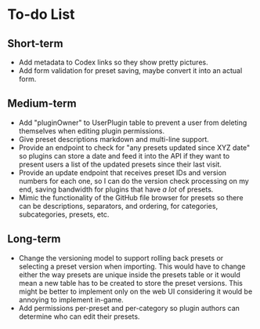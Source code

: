 # To-do List

## Short-term

- Add metadata to Codex links so they show pretty pictures.
- Add form validation for preset saving, maybe convert it into an actual form.

## Medium-term

- Add "pluginOwner" to UserPlugin table to prevent a user from deleting themselves when editing plugin permissions.
- Give preset descriptions markdown and multi-line support.
- Provide an endpoint to check for "any presets updated since XYZ date" so plugins can store a date and feed it into the
  API if they want to present users a list of the updated presets since their last visit.
- Provide an update endpoint that receives preset IDs and version numbers for each one, so I can do the version check
  processing on my end, saving bandwidth for plugins that have _a lot_ of presets.
- Mimic the functionality of the GitHub file browser for presets so there can be descriptions, separators, and ordering,
  for categories, subcategories, presets, etc.

## Long-term

- Change the versioning model to support rolling back presets or selecting a preset version when importing. This would
  have to change either the way presets are unique inside the presets table or it would mean a new table has to be
  created to store the preset versions. This might be better to implement only on the web UI considering it would be
  annoying to implement in-game.
- Add permissions per-preset and per-category so plugin authors can determine who can edit their presets.
